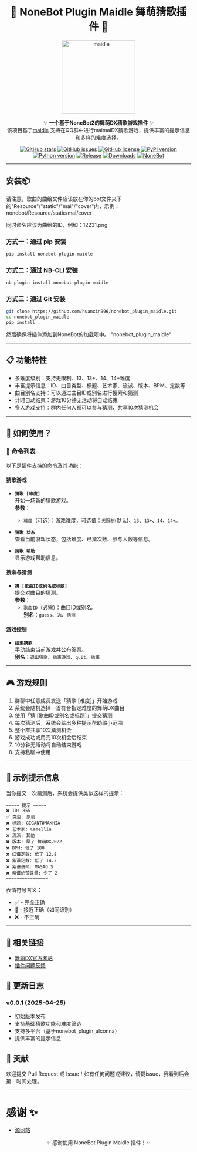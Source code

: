 <!-- markdownlint-disable MD033 -->

<div align="center">

# 🌟 NoneBot Plugin Maidle 舞萌猜歌插件 🌟

</div>

<p align="center">
  <a href="https://github.com/huanxin996/nonebot_plugin_maidle"><img src="https://raw.githubusercontent.com/huanxin996/nonebot_plugin_hx-yinying/main/.venv/hx_img.png" width="200" height="200" alt="maidle"></a>
</p>

<div align="center">

✨ **一个基于NoneBot2的舞萌DX猜歌游戏插件** ✨  
该项目基于[maidle](https://github.com/Dale2003/maidle)
支持在QQ群中进行maimaiDX猜歌游戏，提供丰富的提示信息和多样的难度选择。

</div>

<div align="center">

[![GitHub stars](https://img.shields.io/github/stars/huanxin996/nonebot_plugin_maidle?style=social)](https://github.com/huanxin996/nonebot_plugin_maidle)
[![GitHub issues](https://img.shields.io/github/issues/huanxin996/nonebot_plugin_maidle)](https://github.com/huanxin996/nonebot_plugin_maidle/issues)
[![GitHub license](https://img.shields.io/github/license/huanxin996/nonebot_plugin_maidle)](https://github.com/huanxin996/nonebot_plugin_maidle/blob/main/LICENSE)
[![PyPI version](https://img.shields.io/pypi/v/nonebot-plugin-maidle)](https://pypi.org/project/nonebot-plugin-maidle/)
[![Python version](https://img.shields.io/badge/python-3.8+-blue.svg)](https://www.python.org/)
[![Release](https://img.shields.io/github/v/release/huanxin996/nonebot_plugin_maidle?include_prereleases)](https://github.com/huanxin996/nonebot_plugin_maidle/releases)
[![Downloads](https://img.shields.io/pypi/dm/nonebot-plugin-maidle)](https://pypi.org/project/nonebot-plugin-maidle/)
[![NoneBot](https://img.shields.io/badge/NoneBot-2.0-brightgreen)](https://v2.nonebot.dev/)

</div>

---

## 安装📦

请注意，歌曲的曲绘文件应该放在你的bot文件夹下的"Resource"/"static"/"mai"/"cover"内，示例：nonebot/Resource/static/mai/cover

同时命名应该为曲绘的ID，例如：12231.png

### 方式一：通过 pip 安装

```bash
pip install nonebot-plugin-maidle
```

### 方式二：通过 NB-CLI 安装

```bash
nb plugin install nonebot-plugin-maidle
```

### 方式三：通过 Git 安装

```bash
git clone https://github.com/huanxin996/nonebot_plugin_maidle.git
cd nonebot_plugin_maidle
pip install .
```

然后确保将插件添加到NoneBot的加载项中。
"nonebot_plugin_maidle"

---

## 📋 功能特性

- 多难度级别：支持无限制、13、13+、14、14+难度
- 丰富提示信息：ID、曲目类型、标题、艺术家、流派、版本、BPM、定数等
- 曲目别名支持：可以通过曲目ID或别名进行搜索和猜测
- 计时自动结束：游戏10分钟无活动将自动结束
- 多人游戏支持：群内任何人都可以参与猜测，共享10次猜测机会

---

## 🚀 如何使用？

### 📜 命令列表

以下是插件支持的命令及其功能：

#### **猜歌游戏**

- **`猜歌 [难度]`**  
  开始一场新的猜歌游戏。  
  **参数**：  
  - `难度`（可选）：游戏难度，可选值：`无限制`(默认)、`13`、`13+`、`14`、`14+`。

- **`猜歌 状态`**  
  查看当前游戏状态，包括难度、已猜次数、参与人数等信息。

- **`猜歌 帮助`**  
  显示游戏帮助信息。

#### **搜索与猜测**

- **`猜 [歌曲ID或别名或标题]`**  
  提交对曲目的猜测。  
  **参数**：  
  - `歌曲ID`（必需）：曲目ID或别名。  
  **别名**：`guess`、`选`、`猜测`

#### **游戏控制**

- **`结束猜歌`**  
  手动结束当前游戏并公布答案。  
  **别名**：`退出猜歌`、`结束游戏`、`quit`、`结束`

---

## 🎮 游戏规则

1. 群聊中任意成员发送「猜歌 [难度]」开始游戏
2. 系统会随机选择一首符合指定难度的舞萌DX曲目
3. 使用「猜 [歌曲ID或别名或标题]」提交猜测
4. 每次猜测后，系统会给出多种提示帮助缩小范围
5. 整个群共享10次猜测机会
6. 游戏成功或用完10次机会后结束
7. 10分钟无活动将自动结束游戏
8. 支持私聊中使用

---

## 🎵 示例提示信息

当你提交一次猜测后，系统会提供类似这样的提示：

```
===== 提示 =====
❌ ID: 855
✅ 类型: 原创
❌ 标题: GIGANTØMAKHIA
❌ 艺术家: Camellia
❌ 流派: 其他
❌ 版本: 早了 舞萌DX2022
❌ BPM: 低了 180
❌ 红谱定数: 低了 12.8
❌ 紫谱定数: 低了 14.2
❌ 紫谱谱师: MASAO.S
❌ 紫谱绝赞数量: 少了 2
================
```

表情符号含义：
- ✅ - 完全正确
- 🤔 - 接近正确（如同级别）
- ❌ - 不正确

---

## 🔗 相关链接

- [舞萌DX官方网站](https://maimai.sega.com/)
- [插件问题反馈](https://github.com/huanxin996/nonebot_plugin_maidle/issues)

## 📝 更新日志

### v0.0.1 (2025-04-25)

- 初始版本发布
- 支持基础猜歌功能和难度筛选
- 支持多平台（基于nonebot_plugin_alconna）
- 提供丰富的提示信息

## 🤝 贡献

欢迎提交 Pull Request 或 Issue！如有任何问题或建议，请提issue，我看到后会第一时间处理。

---

# 感谢 ✨

- [源网站](https://github.com/Dale2003/maidle)


<p align="center">✨ 感谢使用 NoneBot Plugin Maidle 插件！✨</p>

<!-- markdownlint-restore -->
